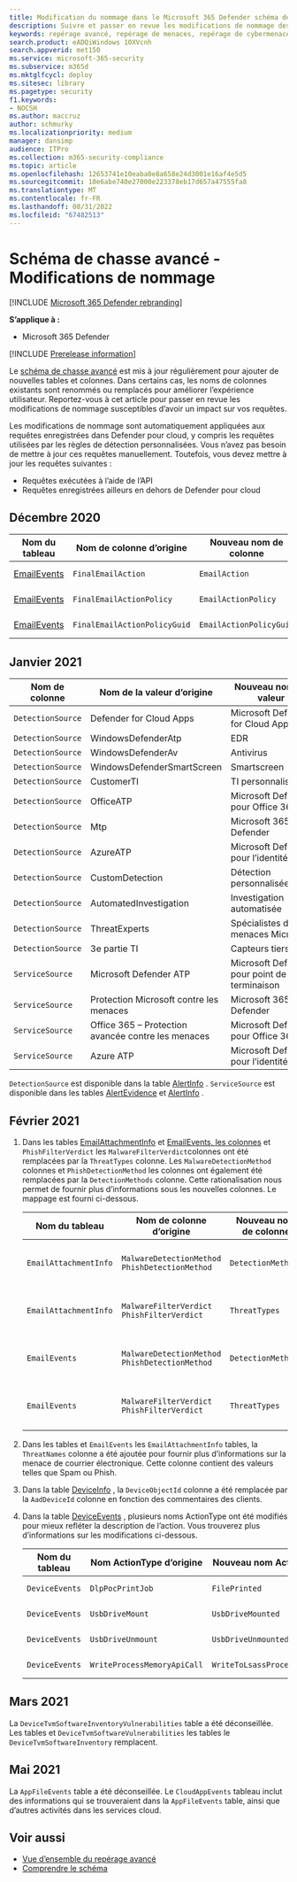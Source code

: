 ```yaml
---
title: Modification du nommage dans le Microsoft 365 Defender schéma de chasse avancé
description: Suivre et passer en revue les modifications de nommage des tables et des colonnes dans le schéma de chasse avancé
keywords: repérage avancé, repérage de menaces, repérage de cybermenaces, Microsoft 365 Defender, microsoft 365, m365, recherche, requête, télémétrie, référence de schéma, kusto, table, données, changement de nom, renommer
search.product: eADQiWindows 10XVcnh
search.appverid: met150
ms.service: microsoft-365-security
ms.subservice: m365d
ms.mktglfcycl: deploy
ms.sitesec: library
ms.pagetype: security
f1.keywords:
- NOCSH
ms.author: maccruz
author: schmurky
ms.localizationpriority: medium
manager: dansimp
audience: ITPro
ms.collection: m365-security-compliance
ms.topic: article
ms.openlocfilehash: 12653741e10eaba0e8a658e24d3001e16af4e5d5
ms.sourcegitcommit: 10e6abe740e27000e223378eb17d657a47555fa8
ms.translationtype: MT
ms.contentlocale: fr-FR
ms.lasthandoff: 08/31/2022
ms.locfileid: "67482513"
---
```

# <a name="advanced-hunting-schema---naming-changes"></a>Schéma de chasse avancé - Modifications de nommage

[!INCLUDE [Microsoft 365 Defender rebranding](../includes/microsoft-defender.md)]


**S’applique à :**
- Microsoft 365 Defender

[!INCLUDE [Prerelease information](../includes/prerelease.md)]

Le [schéma de chasse avancé](advanced-hunting-schema-tables.md) est mis à jour régulièrement pour ajouter de nouvelles tables et colonnes. Dans certains cas, les noms de colonnes existants sont renommés ou remplacés pour améliorer l’expérience utilisateur. Reportez-vous à cet article pour passer en revue les modifications de nommage susceptibles d’avoir un impact sur vos requêtes.

Les modifications de nommage sont automatiquement appliquées aux requêtes enregistrées dans Defender pour cloud, y compris les requêtes utilisées par les règles de détection personnalisées. Vous n’avez pas besoin de mettre à jour ces requêtes manuellement. Toutefois, vous devez mettre à jour les requêtes suivantes :
- Requêtes exécutées à l’aide de l’API
- Requêtes enregistrées ailleurs en dehors de Defender pour cloud

## <a name="december-2020"></a>Décembre 2020

| Nom du tableau | Nom de colonne d’origine | Nouveau nom de colonne | Raison du changement
|--|--|--|--|
| [EmailEvents](advanced-hunting-emailevents-table.md) | `FinalEmailAction` | `EmailAction` | Commentaires des clients. |
| [EmailEvents](advanced-hunting-emailevents-table.md) | `FinalEmailActionPolicy` | `EmailActionPolicy` | Commentaires des clients. |
| [EmailEvents](advanced-hunting-emailevents-table.md) | `FinalEmailActionPolicyGuid` | `EmailActionPolicyGuid` | Commentaires des clients. |

## <a name="january-2021"></a>Janvier 2021

| Nom de colonne | Nom de la valeur d’origine | Nouveau nom de valeur | Raison du changement
|--|--|--|--|
| `DetectionSource` | Defender for Cloud Apps | Microsoft Defender for Cloud Apps | Rebranding |
| `DetectionSource` | WindowsDefenderAtp| EDR| Rebranding |
| `DetectionSource` | WindowsDefenderAv | Antivirus | Rebranding |
| `DetectionSource` | WindowsDefenderSmartScreen |  Smartscreen | Rebranding |
| `DetectionSource` | CustomerTI | TI personnalisée | Rebranding |
| `DetectionSource` | OfficeATP | Microsoft Defender pour Office 365 | Rebranding |
| `DetectionSource` | Mtp | Microsoft 365 Defender | Rebranding |
| `DetectionSource` | AzureATP | Microsoft Defender pour l’identité | Rebranding |
| `DetectionSource` | CustomDetection | Détection personnalisée | Rebranding |
| `DetectionSource` | AutomatedInvestigation |Investigation automatisée | Rebranding |
| `DetectionSource` | ThreatExperts | Spécialistes des menaces Microsoft | Rebranding |
| `DetectionSource` | 3e partie TI | Capteurs tiers | Rebranding |
| `ServiceSource` | Microsoft Defender ATP| Microsoft Defender pour point de terminaison | Rebranding |
|`ServiceSource` |Protection Microsoft contre les menaces | Microsoft 365 Defender | Rebranding |
| `ServiceSource` | Office 365 – Protection avancée contre les menaces |Microsoft Defender pour Office 365 | Rebranding |
| `ServiceSource` |Azure ATP |Microsoft Defender pour l’identité | Rebranding |

`DetectionSource` est disponible dans la table [AlertInfo](advanced-hunting-alertinfo-table.md) . `ServiceSource` est disponible dans les tables [AlertEvidence](advanced-hunting-alertevidence-table.md) et [AlertInfo](advanced-hunting-alertinfo-table.md) . 

## <a name="february-2021"></a>Février 2021

1. Dans les tables [EmailAttachmentInfo](advanced-hunting-emailattachmentinfo-table.md) et [EmailEvents, les colonnes](advanced-hunting-emailevents-table.md) et `PhishFilterVerdict` les `MalwareFilterVerdict`colonnes ont été remplacées par la `ThreatTypes` colonne. Les `MalwareDetectionMethod` colonnes et `PhishDetectionMethod` les colonnes ont également été remplacées par la `DetectionMethods` colonne. Cette rationalisation nous permet de fournir plus d’informations sous les nouvelles colonnes. Le mappage est fourni ci-dessous.

    | Nom du tableau | Nom de colonne d’origine | Nouveau nom de colonne | Raison du changement
    |--|--|--|--|
    | `EmailAttachmentInfo` | `MalwareDetectionMethod` <br> `PhishDetectionMethod` | `DetectionMethods` | Inclure d’autres méthodes de détection |
    | `EmailAttachmentInfo`  | `MalwareFilterVerdict` <br>`PhishFilterVerdict` | `ThreatTypes` | Inclure d’autres types de menaces |
    | `EmailEvents` | `MalwareDetectionMethod` <br> `PhishDetectionMethod` | `DetectionMethods` | Inclure d’autres méthodes de détection |
    | `EmailEvents` | `MalwareFilterVerdict` <br>`PhishFilterVerdict` | `ThreatTypes` | Inclure d’autres types de menaces |


2. Dans les tables et `EmailEvents` les `EmailAttachmentInfo` tables, la `ThreatNames` colonne a été ajoutée pour fournir plus d’informations sur la menace de courrier électronique. Cette colonne contient des valeurs telles que Spam ou Phish.

3. Dans la table [DeviceInfo](advanced-hunting-deviceinfo-table.md) , la `DeviceObjectId` colonne a été remplacée par la `AadDeviceId` colonne en fonction des commentaires des clients.

4. Dans la table [DeviceEvents](advanced-hunting-deviceevents-table.md) , plusieurs noms ActionType ont été modifiés pour mieux refléter la description de l’action. Vous trouverez plus d’informations sur les modifications ci-dessous.

    | Nom du tableau | Nom ActionType d’origine | Nouveau nom ActionType | Raison du changement
    |--|--|--|--|
    | `DeviceEvents` | `DlpPocPrintJob` | `FilePrinted` | Commentaires des clients. |
    | `DeviceEvents` | `UsbDriveMount` | `UsbDriveMounted` | Commentaires des clients. |
    | `DeviceEvents` | `UsbDriveUnmount` | `UsbDriveUnmounted` | Commentaires des clients. |
    | `DeviceEvents` | `WriteProcessMemoryApiCall` | `WriteToLsassProcessMemory` | Commentaires des clients. |

## <a name="march-2021"></a>Mars 2021

La `DeviceTvmSoftwareInventoryVulnerabilities` table a été déconseillée. Les tables et `DeviceTvmSoftwareVulnerabilities` les tables le `DeviceTvmSoftwareInventory` remplacent.

## <a name="may-2021"></a>Mai 2021

La `AppFileEvents` table a été déconseillée. Le `CloudAppEvents` tableau inclut des informations qui se trouveraient dans la `AppFileEvents` table, ainsi que d’autres activités dans les services cloud.

## <a name="related-topics"></a>Voir aussi
- [Vue d’ensemble du repérage avancé](advanced-hunting-overview.md)
- [Comprendre le schéma](advanced-hunting-schema-tables.md)
